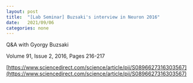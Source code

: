 ```yaml
---
layout: post
title:  "[Lab Seminar] Buzsaki's interview in Neuron 2016"
date:   2021/09/06
categories: none
---
```


Q&A with Gyorgy Buzsaki








Volume 91, Issue 2, 2016, Pages 216-217



[https://www.sciencedirect.com/science/article/pii/S0896627316303567](https://www.sciencedirect.com/science/article/pii/S0896627316303567)





 


